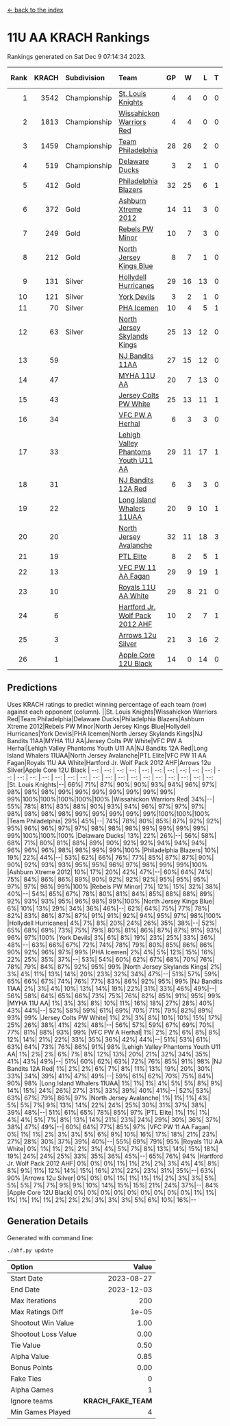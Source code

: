 [<- back to the index](readme.md)
# 11U AA KRACH Rankings
Rankings generated on Sat Dec  9 07:14:34 2023.

Rank|KRACH|Subdivision|Team|GP|W|L|T|OTW|OTL|SoS|Exp Wins|Win Diff
---:|---:|:---|:---|---:|---:|---:|---:|---:|---:|---:|---:|---:
1|3542|Championship|[St. Louis Knights](https://gamesheetstats.com/seasons/3659/teams/143319/schedule)|4|4|0|0|0|0|116|4.8|-0.0
2|1813|Championship|[Wissahickon Warriors Red](https://gamesheetstats.com/seasons/3659/teams/140468/schedule)|4|4|0|0|1|0|58|4.8|-0.0
3|1459|Championship|[Team Philadelphia](https://gamesheetstats.com/seasons/3659/teams/140788/schedule)|28|26|2|0|1|0|130|26.9|0.0
4|519|Championship|[Delaware Ducks](https://gamesheetstats.com/seasons/3659/teams/140453/schedule)|3|2|1|0|0|0|432|2.9|0.0
5|412|Gold|[Philadelphia Blazers](https://gamesheetstats.com/seasons/3659/teams/140785/schedule)|32|25|6|1|0|1|298|26.3|-0.0
6|372|Gold|[Ashburn Xtreme 2012](https://gamesheetstats.com/seasons/3659/teams/140775/schedule)|14|11|3|0|1|0|253|11.9|0.0
7|249|Gold|[Rebels PW Minor](https://gamesheetstats.com/seasons/3659/teams/140786/schedule)|10|7|3|0|0|0|239|7.9|0.0
8|212|Gold|[North Jersey Kings Blue](https://gamesheetstats.com/seasons/3659/teams/140459/schedule)|8|7|1|0|0|0|33|7.9|0.0
9|131|Silver|[Hollydell Hurricanes](https://gamesheetstats.com/seasons/3659/teams/140777/schedule)|29|16|13|0|1|1|452|16.8|-0.0
10|121|Silver|[York Devils](https://gamesheetstats.com/seasons/3659/teams/140469/schedule)|3|2|1|0|1|0|372|2.9|0.0
11|70|Silver|[PHA Icemen](https://gamesheetstats.com/seasons/3659/teams/143313/schedule)|10|4|5|1|1|0|242|5.4|0.0
12|63|Silver|[North Jersey Skylands Kings](https://gamesheetstats.com/seasons/3659/teams/140784/schedule)|25|13|12|0|1|2|202|13.9|0.0
13|59||[NJ Bandits 11AA](https://gamesheetstats.com/seasons/3659/teams/140782/schedule)|27|15|12|0|0|2|139|15.9|0.0
14|47||[MYHA 11U AA](https://gamesheetstats.com/seasons/3659/teams/140781/schedule)|20|7|13|0|0|0|346|7.9|0.0
15|43||[Jersey Colts PW White](https://gamesheetstats.com/seasons/3659/teams/140778/schedule)|25|13|11|1|2|0|118|14.4|0.0
16|34||[VFC PW A Herhal](https://gamesheetstats.com/seasons/3659/teams/140467/schedule)|6|3|3|0|1|1|50|3.9|0.0
17|33||[Lehigh Valley Phantoms Youth U11 AA](https://gamesheetstats.com/seasons/3659/teams/140779/schedule)|29|11|17|1|1|1|314|12.4|0.0
18|31||[NJ Bandits 12A Red](https://gamesheetstats.com/seasons/3659/teams/140458/schedule)|6|3|3|0|0|0|31|3.9|0.0
19|22||[Long Island Whalers 11UAA](https://gamesheetstats.com/seasons/3659/teams/140780/schedule)|20|9|10|1|0|1|60|10.4|0.0
20|20||[North Jersey Avalanche](https://gamesheetstats.com/seasons/3659/teams/140783/schedule)|32|11|18|3|1|3|150|13.4|0.0
21|19||[PTL Elite](https://gamesheetstats.com/seasons/3659/teams/140462/schedule)|8|2|5|1|0|0|42|3.4|0.0
22|13||[VFC PW 11 AA Fagan](https://gamesheetstats.com/seasons/3659/teams/140789/schedule)|29|9|19|1|2|1|217|10.4|0.0
23|10||[Royals 11U AA White](https://gamesheetstats.com/seasons/3659/teams/140787/schedule)|29|8|21|0|1|0|252|8.9|0.0
24|6||[Hartford Jr. Wolf Pack 2012 AHF](https://gamesheetstats.com/seasons/3659/teams/140776/schedule)|10|2|7|1|0|0|34|3.4|0.0
25|3||[Arrows 12u Silver](https://gamesheetstats.com/seasons/3659/teams/140774/schedule)|21|3|16|2|0|1|55|4.9|0.0
26|1||[Apple Core 12U Black](https://gamesheetstats.com/seasons/3659/teams/140773/schedule)|14|0|14|0|0|0|299|0.9|0.0

## Predictions
Uses KRACH ratings to predict winning percentage of each team (row) against each opponent (column).
||St. Louis Knights|Wissahickon Warriors Red|Team Philadelphia|Delaware Ducks|Philadelphia Blazers|Ashburn Xtreme 2012|Rebels PW Minor|North Jersey Kings Blue|Hollydell Hurricanes|York Devils|PHA Icemen|North Jersey Skylands Kings|NJ Bandits 11AA|MYHA 11U AA|Jersey Colts PW White|VFC PW A Herhal|Lehigh Valley Phantoms Youth U11 AA|NJ Bandits 12A Red|Long Island Whalers 11UAA|North Jersey Avalanche|PTL Elite|VFC PW 11 AA Fagan|Royals 11U AA White|Hartford Jr. Wolf Pack 2012 AHF|Arrows 12u Silver|Apple Core 12U Black
| --: | --: | --: | --: | --: | --: | --: | --: | --: | --: | --: | --: | --: | --: | --: | --: | --: | --: | --: | --: | --: | --: | --: | --: | --: | --: | --: 
|St. Louis Knights|--| 66%| 71%| 87%| 90%| 90%| 93%| 94%| 96%| 97%| 98%| 98%| 98%| 99%| 99%| 99%| 99%| 99%| 99%| 99%| 99%|100%|100%|100%|100%|100%
|Wissahickon Warriors Red| 34%|--| 55%| 78%| 81%| 83%| 88%| 90%| 93%| 94%| 96%| 97%| 97%| 97%| 98%| 98%| 98%| 98%| 99%| 99%| 99%| 99%| 99%|100%|100%|100%
|Team Philadelphia| 29%| 45%|--| 74%| 78%| 80%| 85%| 87%| 92%| 92%| 95%| 96%| 96%| 97%| 97%| 98%| 98%| 98%| 99%| 99%| 99%| 99%| 99%|100%|100%|100%
|Delaware Ducks| 13%| 22%| 26%|--| 56%| 58%| 68%| 71%| 80%| 81%| 88%| 89%| 90%| 92%| 92%| 94%| 94%| 94%| 96%| 96%| 96%| 98%| 98%| 99%| 99%|100%
|Philadelphia Blazers| 10%| 19%| 22%| 44%|--| 53%| 62%| 66%| 76%| 77%| 85%| 87%| 87%| 90%| 90%| 92%| 93%| 93%| 95%| 95%| 96%| 97%| 98%| 99%| 99%|100%
|Ashburn Xtreme 2012| 10%| 17%| 20%| 42%| 47%|--| 60%| 64%| 74%| 75%| 84%| 86%| 86%| 89%| 90%| 92%| 92%| 92%| 95%| 95%| 95%| 97%| 97%| 98%| 99%|100%
|Rebels PW Minor|  7%| 12%| 15%| 32%| 38%| 40%|--| 54%| 65%| 67%| 78%| 80%| 81%| 84%| 85%| 88%| 88%| 89%| 92%| 93%| 93%| 95%| 96%| 98%| 99%|100%
|North Jersey Kings Blue|  6%| 10%| 13%| 29%| 34%| 36%| 46%|--| 62%| 64%| 75%| 77%| 78%| 82%| 83%| 86%| 87%| 87%| 91%| 91%| 92%| 94%| 95%| 97%| 98%|100%
|Hollydell Hurricanes|  4%|  7%|  8%| 20%| 24%| 26%| 35%| 38%|--| 52%| 65%| 68%| 69%| 73%| 75%| 79%| 80%| 81%| 86%| 87%| 87%| 91%| 93%| 96%| 97%|100%
|York Devils|  3%|  6%|  8%| 19%| 23%| 25%| 33%| 36%| 48%|--| 63%| 66%| 67%| 72%| 74%| 78%| 79%| 80%| 85%| 86%| 86%| 90%| 92%| 96%| 97%| 99%
|PHA Icemen|  2%|  4%|  5%| 12%| 15%| 16%| 22%| 25%| 35%| 37%|--| 53%| 54%| 60%| 62%| 67%| 68%| 70%| 76%| 78%| 79%| 84%| 87%| 92%| 95%| 99%
|North Jersey Skylands Kings|  2%|  3%|  4%| 11%| 13%| 14%| 20%| 23%| 32%| 34%| 47%|--| 51%| 57%| 59%| 65%| 66%| 67%| 74%| 76%| 77%| 83%| 86%| 92%| 95%| 99%
|NJ Bandits 11AA|  2%|  3%|  4%| 10%| 13%| 14%| 19%| 22%| 31%| 33%| 46%| 49%|--| 56%| 58%| 64%| 65%| 66%| 73%| 75%| 76%| 82%| 85%| 91%| 95%| 99%
|MYHA 11U AA|  1%|  3%|  3%|  8%| 10%| 11%| 16%| 18%| 27%| 28%| 40%| 43%| 44%|--| 52%| 58%| 59%| 61%| 69%| 70%| 71%| 79%| 82%| 89%| 93%| 99%
|Jersey Colts PW White|  1%|  2%|  3%|  8%| 10%| 10%| 15%| 17%| 25%| 26%| 38%| 41%| 42%| 48%|--| 56%| 57%| 59%| 67%| 69%| 70%| 77%| 81%| 88%| 93%| 99%
|VFC PW A Herhal|  1%|  2%|  2%|  6%|  8%|  8%| 12%| 14%| 21%| 22%| 33%| 35%| 36%| 42%| 44%|--| 51%| 53%| 61%| 63%| 64%| 73%| 76%| 86%| 91%| 98%
|Lehigh Valley Phantoms Youth U11 AA|  1%|  2%|  2%|  6%|  7%|  8%| 12%| 13%| 20%| 21%| 32%| 34%| 35%| 41%| 43%| 49%|--| 51%| 60%| 62%| 63%| 72%| 76%| 85%| 91%| 98%
|NJ Bandits 12A Red|  1%|  2%|  2%|  6%|  7%|  8%| 11%| 13%| 19%| 20%| 30%| 33%| 34%| 39%| 41%| 47%| 49%|--| 59%| 61%| 62%| 70%| 75%| 84%| 90%| 98%
|Long Island Whalers 11UAA|  1%|  1%|  1%|  4%|  5%|  5%|  8%|  9%| 14%| 15%| 24%| 26%| 27%| 31%| 33%| 39%| 40%| 41%|--| 52%| 53%| 63%| 67%| 79%| 86%| 97%
|North Jersey Avalanche|  1%|  1%|  1%|  4%|  5%|  5%|  7%|  9%| 13%| 14%| 22%| 24%| 25%| 30%| 31%| 37%| 38%| 39%| 48%|--| 51%| 61%| 65%| 78%| 85%| 97%
|PTL Elite|  1%|  1%|  1%|  4%|  4%|  5%|  7%|  8%| 13%| 14%| 21%| 23%| 24%| 29%| 30%| 36%| 37%| 38%| 47%| 49%|--| 60%| 64%| 77%| 85%| 97%
|VFC PW 11 AA Fagan|  0%|  1%|  1%|  2%|  3%|  3%|  5%|  6%|  9%| 10%| 16%| 17%| 18%| 21%| 23%| 27%| 28%| 30%| 37%| 39%| 40%|--| 55%| 69%| 79%| 95%
|Royals 11U AA White|  0%|  1%|  1%|  2%|  2%|  3%|  4%|  5%|  7%|  8%| 13%| 14%| 15%| 18%| 19%| 24%| 24%| 25%| 33%| 35%| 36%| 45%|--| 65%| 76%| 94%
|Hartford Jr. Wolf Pack 2012 AHF|  0%|  0%|  0%|  1%|  1%|  2%|  2%|  3%|  4%|  4%|  8%|  8%|  9%| 11%| 12%| 14%| 15%| 16%| 21%| 22%| 23%| 31%| 35%|--| 63%| 90%
|Arrows 12u Silver|  0%|  0%|  0%|  1%|  1%|  1%|  1%|  2%|  3%|  3%|  5%|  5%|  5%|  7%|  7%|  9%|  9%| 10%| 14%| 15%| 15%| 21%| 24%| 37%|--| 84%
|Apple Core 12U Black|  0%|  0%|  0%|  0%|  0%|  0%|  0%|  0%|  0%|  1%|  1%|  1%|  1%|  1%|  1%|  2%|  2%|  2%|  3%|  3%|  3%|  5%|  6%| 10%| 16%|--

## Generation Details

Generated with command line:
```
./ahf.py update
```

| Option | Value |
| :----- | ----: |
| Start Date | 2023-08-27 |
| End Date | 2023-12-03 |
| Max Iterations | 200 |
| Max Ratings Diff | 1e-05 |
| Shootout Win Value | 1.00 |
| Shootout Loss Value | 0.00 |
| Tie Value | 0.50 |
| Alpha Value | 0.85 |
| Bonus Points | 0.00 |
| Fake Ties | 0 |
| Alpha Games | 1 |
| Ignore teams | __KRACH_FAKE_TEAM__ |
| Min Games Played | 4 |

